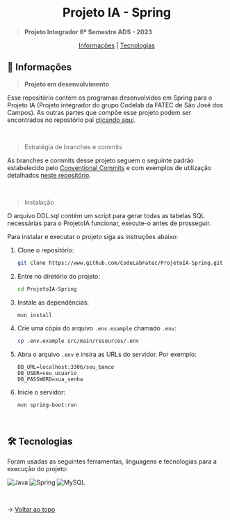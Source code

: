 <br id="topo">

<h1 align="center">Projeto IA - Spring</h1>

> **Projeto Integrador 6º Semestre ADS - 2023**

<p align="center">
    <a href="#objetivo">Informações</a> |
    <a href="#tecnologias">Tecnologias</a>
</p>

<span id="objetivo">

## 🚀 Informações

> **Projeto em desenvolvimento**

Esse repositório contém os programas desenvolvidos em Spring para o Projeto IA (Projeto integrador do grupo Codelab da FATEC de São José dos Campos). As outras partes que compõe esse projeto podem ser encontrados no repostório pai [clicando aqui](https://github.com/CodeLabFatec/ProjetoIA).

<br />

> Estratégia de branches e commits

As branches e commits desse projeto seguem o seguinte padrão estabelecido pelo [Conventional Commits](https://www.conventionalcommits.org/pt-br/v1.0.0/) e com exemplos de utilização detalhados [neste repositório](https://github.com/iuricode/padroes-de-commits).

<br>

> Instalação

O arquivo DDL.sql contém um script para gerar todas as tabelas SQL necessárias para o ProjetoIA funcionar, execute-o antes de prosseguir.

Para instalar e executar o projeto siga as instruções abaixo:

1. Clone o repositório:
    ```bash
    git clone https://www.github.com/CodeLabFatec/ProjetoIA-Spring.git
    ```

2. Entre no diretório do projeto:
    ```bash
    cd ProjetoIA-Spring
    ```

3. Instale as dependências:
    ```bash
    mvn install
    ```

4. Crie uma cópia do arquivo `.env.example` chamado `.env`:
    ```bash
    cp .env.example src/main/resources/.env
    ```

5. Abra o arquivo `.env` e insira as URLs do servidor. Por exemplo:
    ```plaintext
    DB_URL=localhost:3306/seu_banco
    DB_USER=seu_usuario
    DB_PASSWORD=sua_senha
    ```

6. Inicie o servidor:
    ```bash
    mvn spring-boot:run
    ```

<br>

<span id="tecnologias">

## 🛠️ Tecnologias

Foram usadas as seguintes ferramentas, linguagens e tecnologias para a execução do projeto:

![Java](https://img.shields.io/badge/java-%23ED8B00.svg?style=for-the-badge&logo=openjdk&logoColor=white)
![Spring](https://img.shields.io/badge/spring-%236DB33F.svg?style=for-the-badge&logo=spring&logoColor=white)
![MySQL](https://img.shields.io/badge/MySQL-00000F?style=for-the-badge&logo=mysql&logoColor=white)

<br />

→ [Voltar ao topo](#topo)

<br>
